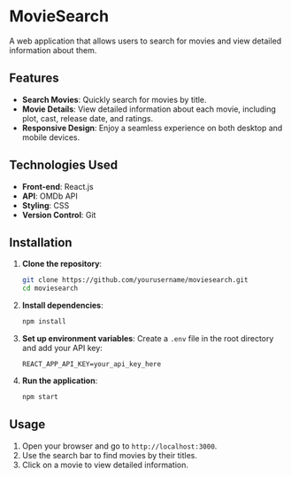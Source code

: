 # MovieSearch

A web application that allows users to search for movies and view detailed information about them. 

## Features

- **Search Movies**: Quickly search for movies by title.
- **Movie Details**: View detailed information about each movie, including plot, cast, release date, and ratings.
- **Responsive Design**: Enjoy a seamless experience on both desktop and mobile devices.

## Technologies Used

- **Front-end**: React.js
- **API**: OMDb API
- **Styling**: CSS
- **Version Control**: Git

## Installation

1. **Clone the repository**:
    ```sh
    git clone https://github.com/yourusername/moviesearch.git
    cd moviesearch
    ```

2. **Install dependencies**:
    ```sh
    npm install
    ```

3. **Set up environment variables**:
    Create a `.env` file in the root directory and add your API key:
    ```env
    REACT_APP_API_KEY=your_api_key_here
    ```

4. **Run the application**:
    ```sh
    npm start
    ```

## Usage

1. Open your browser and go to `http://localhost:3000`.
2. Use the search bar to find movies by their titles.
3. Click on a movie to view detailed information.


